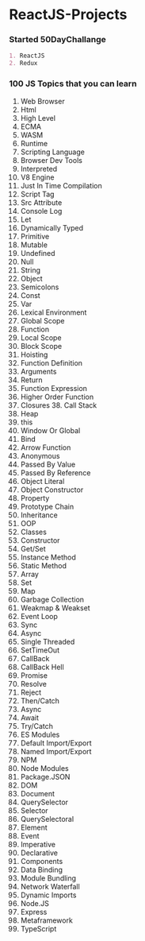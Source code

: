 # ReactJS-Projects

### Started 50DayChallange

```markdown
1. ReactJS
2. Redux
```

### 100 JS Topics that you can learn
01. Web Browser 
02. Html 
03. High Level 
04. ECMA 
05. WASM 
06. Runtime 
07. Scripting Language 
08. Browser Dev Tools 
09. Interpreted 
10. V8 Engine 
11. Just In Time Compilation 
12. Script Tag 
13. Src Attribute 
14. Console Log 
15. Let 
16. Dynamically Typed 
17. Primitive 
18. Mutable 
19. Undefined 
20. Null 
21. String
22. Object 
23. Semicolons 
24. Const 
25. Var 
26. Lexical Environment 
27. Global Scope 
28. Function 
29. Local Scope 
30. Block Scope 
31. Hoisting 
32. Function Definition 
33. Arguments
34. Return 
35. Function Expression 
36. Higher Order Function 
37. Closures 38. Call Stack 
39. Heap 
40. this 
41. Window Or Global 
42. Bind 
43. Arrow Function 
44. Anonymous 
45. Passed By Value 
46. Passed By Reference 
47. Object Literal 
48. Object Constructor 
49. Property 
50. Prototype Chain 
51. Inheritance 
52. OOP 
53. Classes
54. Constructor
55. Get/Set 
56. Instance Method
57. Static Method 
58. Array 
59. Set 
60. Map
61. Garbage Collection 
62. Weakmap & Weakset
63. Event Loop 
64. Sync 
65. Async 
66. Single Threaded 
67. SetTimeOut 
68. CallBack
69. CallBack Hell 
70. Promise
71. Resolve 
72. Reject 
73. Then/Catch 
74. Async 
75. Await 
76. Try/Catch 
77. ES Modules 
78. Default Import/Export 
79. Named Import/Export 
80. NPM 
81. Node Modules 
82. Package.JSON 
83. DOM 
84. Document 
85. QuerySelector 
86. Selector 
87. QuerySelectoral 
88. Element 
89. Event 
90. Imperative 
91. Declarative 
92. Components 
93. Data Binding 
94. Module Bundling 
95. Network Waterfall 
96. Dynamic Imports 
97. Node.JS
98. Express
99. Metaframework 
100. TypeScript

